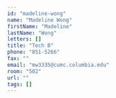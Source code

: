 ```yaml
---
id: "madeline-wong"
name: "Madeline Wong"
firstName: "Madeline"
lastName: "Wong"
letters: []
title: "Tech B"
phone: "851-5266"
fax: ""
email: "mw3335@cumc.columbia.edu"
room: "502"
url: ""
tags: []
---
```

